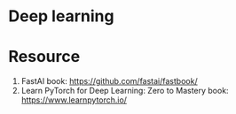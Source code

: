 # Deep learning 

# Resource
1. FastAI book:
https://github.com/fastai/fastbook/
2. Learn PyTorch for Deep Learning: Zero to Mastery book:
https://www.learnpytorch.io/
